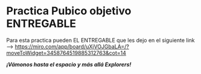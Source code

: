 # Practica Pubico objetivo ENTREGABLE

Para esta practica pueden EL ENTREGABLE que les dejo en el siguiente link -->  https://miro.com/app/board/uXjVOJGbaLA=/?moveToWidget=3458764519885312763&cot=14

***¡Vámonos hasta el espacio y más allá Explorers!***